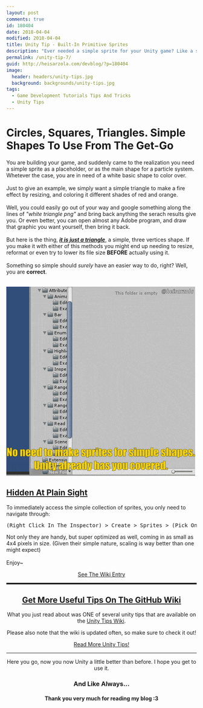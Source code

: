 ```yaml
---
layout: post
comments: true
id: 180404
date: 2018-04-04
modified: 2018-04-04
title: Unity Tip - Built-In Primitive Sprites
description: "Ever needed a simple sprite for your Unity game? Like a square, triangle or circle? Then you would like to know, these come already built-in."
permalink: /unity-tip-7/
guid: http://heisarzola.com/devblog/?p=180404
image:
  header: headers/unity-tips.jpg
  background: backgrounds/unity-tips.jpg
tags:
  - Game Development Tutorials Tips And Tricks
  - Unity Tips  
---
```

<h1>Circles, Squares, Triangles. Simple Shapes To Use From The Get-Go</h1>

<p>You are building your game, and suddenly came to the realization you need a simple sprite as a placeholder, or as the main shape for a particle system. Whetever the case, you are in need of a white basic shape to color over.
<br><br>Just to give an example, we simply want a simple triangle to make a fire effect by resizing, and coloring it different shades of red and orange.
<br><br>Well, you could easily go out of your way and google something along the lines of <i>"white triangle png"</i> and bring back anything the serach results give you. Or even better, you can open almost any Adobe program, and draw that graphic you want yourself, then bring it back.
<br><br>But here is the thing, <b><u><i>it is just a triangle</i></u></b>, a simple, three vertices shape. If you make it with either of this methods you might end up needing to resize, reformat or even try to lower its file size <b>BEFORE</b> actually using it.
<br><br>Something so simple should <i>surely</i> have an easier way to do, right? Well, you are <b>correct</b>.</p>

<div class="row">
<!--LEFT-->
    <div class="column2">
        <a href="/images/posts/2018/04/primitive-sprites.gif" data-elementor-open-lightbox="default" target="_blank"><br />
                <img src="/images/posts/2018/04/primitive-sprites.gif" alt="" data-recalc-dims="1" /> </a>
    </div> 
    
<!--RIGHT-->
<div class="column2">
<h2><a href="https://github.com/heisarzola/Unity-Tips/wiki/Built-In-Primitive-Sprites" target="_blank">Hidden At Plain Sight</a></h2>
  <p>To immediately access the simple collection of sprites, you only need to navigate through:
<pre>(Right Click In The Inspector) > Create > Sprites > (Pick One)</pre>
Not only they are handy, but super optimized as well, coming in as small as 4x4 pixels in size. (Given their simple nature, scaling is way better than one might expect)
<br><br>Enjoy~</p><center>
    <a href="https://github.com/heisarzola/Unity-Tips/wiki/Built-In-Primitive-Sprites" class="btn btn-info" target="_blank">See The Wiki Entry</a></center>
</div>
<!--END OF COLUMNS-->
</div>

<!------------------------------------------------------------------------------->
<!--------------------GET MORE USEFUL TIPS ON THE GITHUB WIKI-------------------->
<!------------------------------------------------------------------------------->

<center>

<hr style="border-top: dotted 3px;" />

<h2><a href="https://github.com/heisarzola/Unity-Tips/wiki" target="_blank" rel="noopener">Get More Useful Tips On The GitHub Wiki</a></h2>

<p style="text-align: center;">
  What you just read about was ONE of several unity tips that are available on the <a href="https://github.com/heisarzola/Unity-Tips/wiki" target="_blank" rel="noopener">Unity Tips Wiki</a>.
</p>

<p style="text-align: center;">
  Please also note that the wiki is updated often, so make sure to check it out!
</p>

<a href="https://github.com/heisarzola/Unity-Tips/wiki" class="btn btn-sucess" target="_blank">Read More Unity Tips!</a>


<!------------------------------------------------------------------------------->
<!----------------------------------FINAL WORDS---------------------------------->
<!------------------------------------------------------------------------------->

<hr>

<p>Here you go, now you now Unity a little better than before. I hope you get to use it.</p>

<h3>And Like Always…</h3>

<h4>Thank you very much for reading my blog :3</h4>

<!------------------------------------------------------------------------------->
<!--GAME_DEV-->